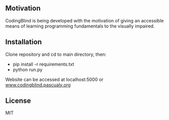## Motivation 

CodingBlind is being developed with the motivation of giving an accessible means of learning programming fundamentals to the visually impaired.

## Installation 

Clone repository and cd to main directory, then:
 
* pip install -r requirements.txt
* python run.py

Website can be accessed at localhost:5000 or www.codingblind.pascualy.org

## License

MIT
